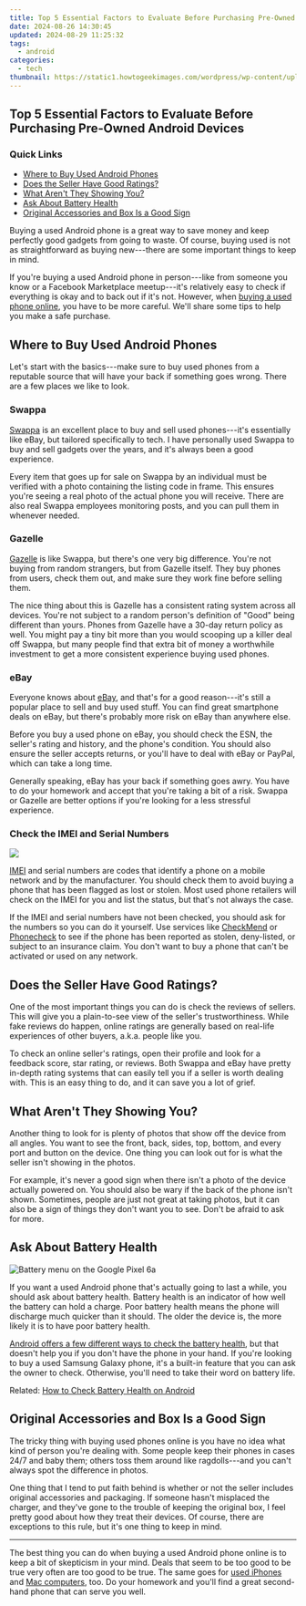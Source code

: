 ```yaml
---
title: Top 5 Essential Factors to Evaluate Before Purchasing Pre-Owned Android Devices
date: 2024-08-26 14:30:45
updated: 2024-08-29 11:25:32
tags:
  - android
categories:
  - tech
thumbnail: https://static1.howtogeekimages.com/wordpress/wp-content/uploads/2023/07/52421510293_233b1a622d_o.jpg
---
```


## Top 5 Essential Factors to Evaluate Before Purchasing Pre-Owned Android Devices

### Quick Links

* [Where to Buy Used Android Phones](https://on-screen-recording.techidaily.com/new-in-2024-pixelpilot-studio-direct-access-screen-recorder/)
* [Does the Seller Have Good Ratings?](https://screen-mirror.techidaily.com/in-2024-how-to-cast-motorola-razr-40-screen-to-pc-using-wifi-drfone-by-drfone-android/)
* [What Aren't They Showing You?](https://buynow-marvelous.techidaily.com/is-the-cost-effective-hp-15-with-its-budget-amd-chip-up-to-the-challenge/)
* [Ask About Battery Health](https://unlock-android.techidaily.com/in-2024-top-10-password-cracking-tools-for-itel-p55t-by-drfone-android/)
* [Original Accessories and Box Is a Good Sign](https://some-knowledge.techidaily.com/2024-approved-find-the-finest-websites-with-free-game-of-thrones-audio/)

 Buying a used Android phone is a great way to save money and keep perfectly good gadgets from going to waste. Of course, buying used is not as straightforward as buying new---there are some important things to keep in mind.

 If you're buying a used Android phone in person---like from someone you know or a Facebook Marketplace meetup---it's relatively easy to check if everything is okay and to back out if it's not. However, when [buying a used phone online](https://some-knowledge.techidaily.com/in-2024-exclusive-guide-to-premium-free-slo-mo-photo-and-video-apps/), you have to be more careful. We'll share some tips to help you make a safe purchase.

##  Where to Buy Used Android Phones

 Let's start with the basics---make sure to buy used phones from a reputable source that will have your back if something goes wrong. There are a few places we like to look.

###  Swappa

[Swappa](http://swappa.com) is an excellent place to buy and sell used phones---it's essentially like eBay, but tailored specifically to tech. I have personally used Swappa to buy and sell gadgets over the years, and it's always been a good experience.

 Every item that goes up for sale on Swappa by an individual must be verified with a photo containing the listing code in frame. This ensures you're seeing a real photo of the actual phone you will receive. There are also real Swappa employees monitoring posts, and you can pull them in whenever needed.

###  Gazelle

[Gazelle](https://www.gazelle.com/) is like Swappa, but there's one very big difference. You're not buying from random strangers, but from Gazelle itself. They buy phones from users, check them out, and make sure they work fine before selling them.

 The nice thing about this is Gazelle has a consistent rating system across all devices. You're not subject to a random person's definition of "Good" being different than yours. Phones from Gazelle have a 30-day return policy as well. You might pay a tiny bit more than you would scooping up a killer deal off Swappa, but many people find that extra bit of money a worthwhile investment to get a more consistent experience buying used phones.

###  eBay

 Everyone knows about [eBay](http://ebay.com), and that's for a good reason---it's still a popular place to sell and buy used stuff. You can find great smartphone deals on eBay, but there's probably more risk on eBay than anywhere else.

 Before you buy a used phone on eBay, you should check the ESN, the seller's rating and history, and the phone's condition. You should also ensure the seller accepts returns, or you'll have to deal with eBay or PayPal, which can take a long time.

 Generally speaking, eBay has your back if something goes awry. You have to do your homework and accept that you're taking a bit of a risk. Swappa or Gazelle are better options if you're looking for a less stressful experience.

###  Check the IMEI and Serial Numbers

![](https://static1.howtogeekimages.com/wordpress/wp-content/uploads/2019/04/Screenshot_20190404-1507301.jpg?width=1198&amp;trim=1,1&amp;bg-color=000&amp;pad=1,1) 

[IMEI](https://some-approaches.techidaily.com/updated-leading-picks-unlimited-photo-sharing-platforms/) and serial numbers are codes that identify a phone on a mobile network and by the manufacturer. You should check them to avoid buying a phone that has been flagged as lost or stolen. Most used phone retailers will check on the IMEI for you and list the status, but that's not always the case.

 If the IMEI and serial numbers have not been checked, you should ask for the numbers so you can do it yourself. Use services like [CheckMend](https://www.checkmend.com/us/) or [Phonecheck](https://www.phonecheck.com/) to see if the phone has been reported as stolen, deny-listed, or subject to an insurance claim. You don't want to buy a phone that can't be activated or used on any network.

##  Does the Seller Have Good Ratings?

 One of the most important things you can do is check the reviews of sellers. This will give you a plain-to-see view of the seller's trustworthiness. While fake reviews do happen, online ratings are generally based on real-life experiences of other buyers, a.k.a. people like you.

 To check an online seller's ratings, open their profile and look for a feedback score, star rating, or reviews. Both Swappa and eBay have pretty in-depth rating systems that can easily tell you if a seller is worth dealing with. This is an easy thing to do, and it can save you a lot of grief.

##  What Aren't They Showing You?

 Another thing to look for is plenty of photos that show off the device from all angles. You want to see the front, back, sides, top, bottom, and every port and button on the device. One thing you can look out for is what the seller isn't showing in the photos.

 For example, it's never a good sign when there isn't a photo of the device actually powered on. You should also be wary if the back of the phone isn't shown. Sometimes, people are just not great at taking photos, but it can also be a sign of things they don't want you to see. Don't be afraid to ask for more.

##  Ask About Battery Health

![Battery menu on the Google Pixel 6a](https://static1.howtogeekimages.com/wordpress/wp-content/uploads/2023/04/52560016368_7578d6b1ae_o-1.jpg?width=1198&amp;trim=1,1&amp;bg-color=000&amp;pad=1,1) 

 If you want a used Android phone that's actually going to last a while, you should ask about battery health. Battery health is an indicator of how well the battery can hold a charge. Poor battery health means the phone will discharge much quicker than it should. The older the device is, the more likely it is to have poor battery health.

[Android offers a few different ways to check the battery health](https://hardware-updates.techidaily.com/installing-intels-management-engine-drivers-on-windows-11817-complete-tutorial/), but that doesn't help you if you don't have the phone in your hand. If you're looking to buy a used Samsung Galaxy phone, it's a built-in feature that you can ask the owner to check. Otherwise, you'll need to take their word on battery life.

Related: [How to Check Battery Health on Android](https://hardware-updates.techidaily.com/installing-intels-management-engine-drivers-on-windows-11817-complete-tutorial/) 

##  Original Accessories and Box Is a Good Sign

 The tricky thing with buying used phones online is you have no idea what kind of person you're dealing with. Some people keep their phones in cases 24/7 and baby them; others toss them around like ragdolls---and you can't always spot the difference in photos.

 One thing that I tend to put faith behind is whether or not the seller includes original accessories and packaging. If someone hasn't misplaced the charger, and they've gone to the trouble of keeping the original box, I feel pretty good about how they treat their devices. Of course, there are exceptions to this rule, but it's one thing to keep in mind.

---

 The best thing you can do when buying a used Android phone online is to keep a bit of skepticism in your mind. Deals that seem to be too good to be true very often are too good to be true. The same goes for [used iPhones](https://youtube-tips.techidaily.com/ed-the-essential-guide-to-efficient-youtube-follow-link-design-for-2024/) and [Mac computers](https://blog-min.techidaily.com/how-to-rescue-lost-pictures-from-nokia-c12-by-fonelab-android-recover-pictures/), too. Do your homework and you'll find a great second-hand phone that can serve you well.

<ins class="adsbygoogle"
     style="display:block"
     data-ad-format="autorelaxed"
     data-ad-client="ca-pub-7571918770474297"
     data-ad-slot="1223367746"></ins>



<ins class="adsbygoogle"
     style="display:block"
     data-ad-client="ca-pub-7571918770474297"
     data-ad-slot="8358498916"
     data-ad-format="auto"
     data-full-width-responsive="true"></ins>
